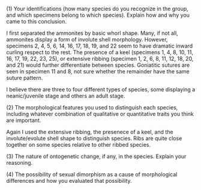 
(1) Your identifications (how many species do you recognize in the group, and which specimens belong to which species). Explain how and why you came to this conclusion.

I first separated the ammonites by basic whorl shape. Many, if not all, ammonites display a form of involute shell morphology. However, specimens 2, 4, 5, 6, 14, 16, 17, 18, 19, and 22 seem to have dramatic inward curling respect to the rest. The presence of a keel (specimens 1, 4, 8, 10, 11, 16, 17, 19, 22, 23, 25), or extensive ribbing (specimen 1, 2, 6, 8, 11, 12, 18, 20, and 21) would further differentiate between species. Goniatitic sutures are seen in specimen 11 and 8, not sure whether the remainder have the same suture pattern.

I believe there are three to four different types of species, some displaying a neanic/juvenile stage and others an adult stage. 

(2) The morphological features you used to distinguish each species, including whatever combination of qualitative or quantitative traits you think are important.

Again I used the extensive ribbing, the presenece of a keel, and the involute/evolute shell shape to distinguish species. Ribs are quite close together on some species relative to other ribbed species. 

(3) The nature of ontogenetic change, if any, in the species. Explain your reasoning.

(4) The possibility of sexual dimorphism as a cause of morphological differences and how you evaluated that possibility.
